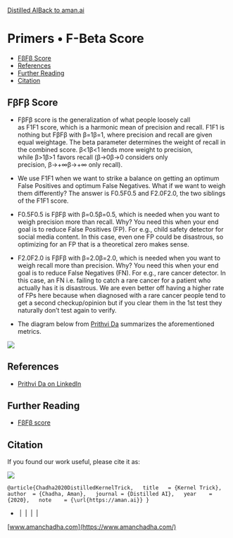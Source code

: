 [Distilled AI](https://aman.ai/primers/ai/)[Back to aman.ai](https://aman.ai/)

# Primers • F-Beta Score

- [FβFβ Score](https://aman.ai/primers/ai/f-beta/#f_beta-score)
- [References](https://aman.ai/primers/ai/f-beta/#references)
- [Further Reading](https://aman.ai/primers/ai/f-beta/#further-reading)
- [Citation](https://aman.ai/primers/ai/f-beta/#citation)

## FβFβ Score

- FβFβ score is the generalization of what people loosely call as F1F1 score, which is a harmonic mean of precision and recall. F1F1 is nothing but FβFβ with β=1β=1, where precision and recall are given equal weightage. The beta parameter determines the weight of recall in the combined score. β<1β<1 lends more weight to precision, while β>1β>1 favors recall (β→0β→0 considers only precision, β→+∞β→+∞ only recall).
    
- We use F1F1 when we want to strike a balance on getting an optimum False Positives and optimum False Negatives. What if we want to weigh them differently? The answer is F0.5F0.5 and F2.0F2.0, the two siblings of the F1F1 score.
    
- F0.5F0.5 is FβFβ with β=0.5β=0.5, which is needed when you want to weigh precision more than recall. Why? You need this when your end goal is to reduce False Positives (FP). For e.g., child safety detector for social media content. In this case, even one FP could be disastrous, so optimizing for an FP that is a theoretical zero makes sense.
    
- F2.0F2.0 is FβFβ with β=2.0β=2.0, which is needed when you want to weigh recall more than precision. Why? You need this when your end goal is to reduce False Negatives (FN). For e.g., rare cancer detector. In this case, an FN i.e. failing to catch a rare cancer for a patient who actually has it is disastrous. We are even better off having a higher rate of FPs here because when diagnosed with a rare cancer people tend to get a second checkup/opinion but if you clear them in the 1st test they naturally don’t test again to verify.
    
- The diagram below from [Prithvi Da](https://www.linkedin.com/in/prithivirajdamodaran/) summarizes the aforementioned metrics.
    

![](https://aman.ai/primers/ai/assets/f-beta/f-beta.jpeg)

## References

- [Prithvi Da on LinkedIn](https://www.linkedin.com/posts/prithivirajdamodaran_did-you-know-the-$$F_1$$-score-has-2-siblings-activity-6901841209996787712-8txI)

## Further Reading

- [FβFβ score](https://scikit-learn.org/stable/modules/generated/sklearn.metrics.fbeta_score.html)

## Citation

If you found our work useful, please cite it as:

![](https://aman.ai/images/copy.png)

`@article{Chadha2020DistilledKernelTrick,   title   = {Kernel Trick},   author  = {Chadha, Aman},   journal = {Distilled AI},   year    = {2020},   note    = {\url{https://aman.ai}} }`

-  [](https://github.com/amanchadha)|  [](https://citations.amanchadha.com/)|  [](https://twitter.com/i_amanchadha)|  [](mailto:hi@aman.ai)| 

[www.amanchadha.com](https://www.amanchadha.com/)